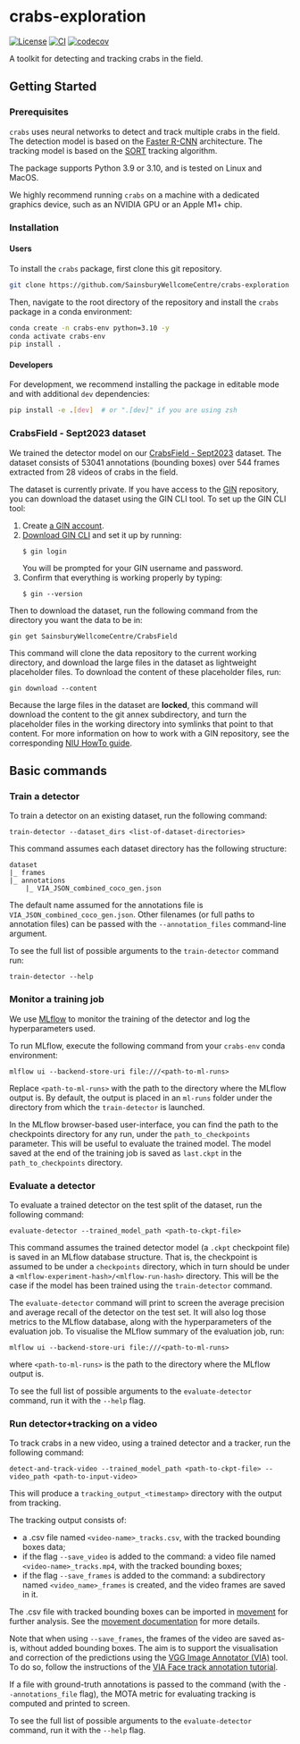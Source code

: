 # crabs-exploration

[![License](https://img.shields.io/badge/License-BSD_3--Clause-orange.svg)](https://opensource.org/licenses/BSD-3-Clause)
[![CI](https://img.shields.io/github/actions/workflow/status/SainsburyWellcomeCentre/crabs-exploration/test_and_deploy.yml?label=CI)](https://github.com/SainsburyWellcomeCentre/crabs-exploration/actions/workflows/test_and_deploy.yml)
[![codecov](https://codecov.io/gh/sainsburyWellcomeCentre/crabs-exploration/graph/badge.svg?token=9dM37vnAIT)](https://codecov.io/gh/sainsburyWellcomeCentre/crabs-exploration)

A toolkit for detecting and tracking crabs in the field.

## Getting Started

### Prerequisites

<!-- Any tools or versions of languages needed to run code. For example specific Python or Node versions. Minimum hardware requirements also go here. -->

`crabs` uses neural networks to detect and track multiple crabs in the field. The detection model is based on the [Faster R-CNN](https://arxiv.org/abs/1506.01497) architecture. The tracking model is based on the [SORT](https://github.com/abewley/sort) tracking algorithm.

The package supports Python 3.9 or 3.10, and is tested on Linux and MacOS.

We highly recommend running `crabs` on a machine with a dedicated graphics device, such as an NVIDIA GPU or an Apple M1+ chip.


### Installation

#### Users
To install the `crabs` package, first clone this git repository.
```bash
git clone https://github.com/SainsburyWellcomeCentre/crabs-exploration.git
```

Then, navigate to the root directory of the repository and install the `crabs` package in a conda environment:

```bash
conda create -n crabs-env python=3.10 -y
conda activate crabs-env
pip install .
```

#### Developers
For development, we recommend installing the package in editable mode and with additional `dev` dependencies:

```bash
pip install -e .[dev]  # or ".[dev]" if you are using zsh
```

### CrabsField - Sept2023 dataset

We trained the detector model on our [CrabsField - Sept2023](https://gin.g-node.org/SainsburyWellcomeCentre/CrabsField) dataset. The dataset consists of 53041 annotations (bounding boxes) over 544 frames extracted from 28 videos of crabs in the field.

The dataset is currently private. If you have access to the [GIN](https://gin.g-node.org/) repository, you can download the dataset using the GIN CLI tool. To set up the GIN CLI tool:
1. Create [a GIN account](https://gin.g-node.org/user/sign_up).
2. [Download GIN CLI](https://gin.g-node.org/G-Node/Info/wiki/GIN+CLI+Setup#setup-gin-client) and set it up by running:
   ```
   $ gin login
   ```
   You will be prompted for your GIN username and password.
3. Confirm that everything is working properly by typing:
   ```
   $ gin --version
   ```

Then to download the dataset, run the following command from the directory you want the data to be in:
```
gin get SainsburyWellcomeCentre/CrabsField
```
This command will clone the data repository to the current working directory, and download the large files in the dataset as lightweight placeholder files. To download the content of these placeholder files, run:
```
gin download --content
```
Because the large files in the dataset are **locked**, this command will download the content to the git annex subdirectory, and turn the placeholder files in the working directory into symlinks that point to that content. For more information on how to work with a GIN repository, see the corresponding [NIU HowTo guide](https://howto.neuroinformatics.dev/open_science/GIN-repositories.html).

## Basic commands

### Train a detector

To train a detector on an existing dataset, run the following command:

```
train-detector --dataset_dirs <list-of-dataset-directories>
```

This command assumes each dataset directory has the following structure:

```
dataset
|_ frames
|_ annotations
    |_ VIA_JSON_combined_coco_gen.json
```

The default name assumed for the annotations file is `VIA_JSON_combined_coco_gen.json`. Other filenames (or full paths to annotation files) can be passed with the `--annotation_files` command-line argument.

To see the full list of possible arguments to the `train-detector` command run:
```
train-detector --help
```

### Monitor a training job

We use [MLflow](https://mlflow.org) to monitor the training of the detector and log the hyperparameters used.

To run MLflow, execute the following command from your `crabs-env` conda environment:

```
mlflow ui --backend-store-uri file:///<path-to-ml-runs>
```

Replace `<path-to-ml-runs>` with the path to the directory where the MLflow output is. By default, the output is placed in an `ml-runs` folder under the directory from which the `train-detector` is launched.

In the MLflow browser-based user-interface, you can find the path to the checkpoints directory for any run, under the `path_to_checkpoints` parameter. This will be useful to evaluate the trained model. The model saved at the end of the training job is saved as `last.ckpt` in the `path_to_checkpoints` directory.

### Evaluate a detector

To evaluate a trained detector on the test split of the dataset, run the following command:

```
evaluate-detector --trained_model_path <path-to-ckpt-file>
```

This command assumes the trained detector model (a `.ckpt` checkpoint file) is saved in an MLflow database structure. That is, the checkpoint is assumed to be under a `checkpoints` directory, which in turn should be under a `<mlflow-experiment-hash>/<mlflow-run-hash>` directory. This will be the case if the model has been trained using the `train-detector` command.

The `evaluate-detector` command will print to screen the average precision and average recall of the detector on the test set. It will also log those metrics to the MLflow database, along with the hyperparameters of the evaluation job. To visualise the MLflow summary of the evaluation job, run:
```
mlflow ui --backend-store-uri file:///<path-to-ml-runs>
```
where `<path-to-ml-runs>` is the path to the directory where the MLflow output is.

To see the full list of possible arguments to the `evaluate-detector` command, run it with the `--help` flag.

### Run detector+tracking on a video

To track crabs in a new video, using a trained detector and a tracker, run the following command:

```
detect-and-track-video --trained_model_path <path-to-ckpt-file> --video_path <path-to-input-video>
```

This will produce a `tracking_output_<timestamp>` directory with the output from tracking.

The tracking output consists of:
- a .csv file named `<video-name>_tracks.csv`, with the tracked bounding boxes data;
- if the flag `--save_video` is added to the command: a video file named `<video-name>_tracks.mp4`, with the tracked bounding boxes;
- if the flag `--save_frames` is added to the command: a subdirectory named `<video_name>_frames` is created, and the video frames are saved in it.

The .csv file with tracked bounding boxes can be imported in [movement](https://github.com/neuroinformatics-unit/movement) for further analysis. See the [movement documentation](https://movement.neuroinformatics.dev/getting_started/input_output.html#loading-bounding-boxes-tracks) for more details.

Note that when using `--save_frames`, the frames of the video are saved as-is, without added bounding boxes. The aim is to support the visualisation and correction of the predictions using the [VGG Image Annotator (VIA)](https://www.robots.ox.ac.uk/~vgg/software/via/) tool. To do so, follow the instructions of the [VIA Face track annotation tutorial](https://www.robots.ox.ac.uk/~vgg/software/via/docs/face_track_annotation.html).

If a file with ground-truth annotations is passed to the command (with the `--annotations_file` flag), the MOTA metric for evaluating tracking is computed and printed to screen.

<!-- When used in combination with the `--save_video` flag, the tracked video will contain predicted bounding boxes in red, and ground-truth bounding boxes in green. -- PR 216-->

To see the full list of possible arguments to the `evaluate-detector` command, run it with the `--help` flag.



<!-- ### Evaluate the tracking performance

To evaluate the tracking performance of a trained detector + tracker, run the following command:

```
evaluate-tracking ...
```

We currently only support the SORT tracker, and the evaluation is based on the MOTA metric. -->

<!-- # Other common workflows -->
<!-- [TODO: add separate guides for this? eventually make into sphinx docs?] -->
<!-- - Prepare data for training a detector -->
  <!-- - Extract frames from videos -->
  <!-- - Annotate the frames with bounding boxes -->
  <!-- - Combine several annotation files into a single file -->
<!-- - Retrain a detector on an extended dataset -->
<!-- - Prepare data for labelling ground truth for tracking -->
